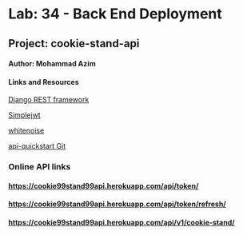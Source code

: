 # Lab: 34 - Back End Deployment
## Project: cookie-stand-api
#### Author: Mohammad Azim
#### Links and Resources

[Django REST framework](https://www.django-rest-framework.org/)

[Simplejwt](https://django-rest-framework-simplejwt.readthedocs.io/en/latest/)

[whitenoise](http://whitenoise.evans.io/en/stable/)

[api-quickstart Git](https://github.com/codefellows/python-401-api-quickstart)


### Online API links

#### https://cookie99stand99api.herokuapp.com/api/token/

#### https://cookie99stand99api.herokuapp.com/api/token/refresh/

#### https://cookie99stand99api.herokuapp.com/api/v1/cookie-stand/

